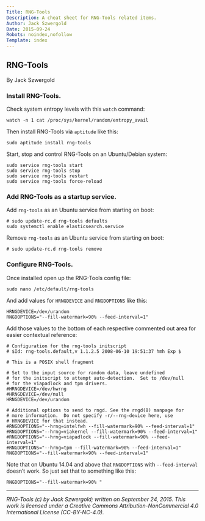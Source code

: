 ```yaml
---
Title: RNG-Tools
Description: A cheat sheet for RNG-Tools related items.
Author: Jack Szwergold
Date: 2015-09-24
Robots: noindex,nofollow
Template: index
---
```


## RNG-Tools

By Jack Szwergold

### Install RNG-Tools.

Check system entropy levels with this `watch` command:

	watch -n 1 cat /proc/sys/kernel/random/entropy_avail

Then install RNG-Tools via `aptitude` like this:

	sudo aptitude install rng-tools
	
Start, stop and control RNG-Tools on an Ubuntu/Debian system:

	sudo service rng-tools start
	sudo service rng-tools stop
	sudo service rng-tools restart
	sudo service rng-tools force-reload

### Add RNG-Tools as a startup service.

Add `rng-tools` as an Ubuntu service from starting on boot:

    # sudo update-rc.d rng-tools defaults
    sudo systemctl enable elasticsearch.service

Remove `rng-tools` as an Ubuntu service from starting on boot:

	# sudo update-rc.d rng-tools remove

### Configure RNG-Tools.

Once installed open up the RNG-Tools config file:

	sudo nano /etc/default/rng-tools

And add values for `HRNGDEVICE` and `RNGDOPTIONS` like this:

	HRNGDEVICE=/dev/urandom
	RNGDOPTIONS="--fill-watermark=90% --feed-interval=1"

Add those values to the bottom of each respective commented out area for easier contextual reference:

	# Configuration for the rng-tools initscript
	# $Id: rng-tools.default,v 1.1.2.5 2008-06-10 19:51:37 hmh Exp $
	
	# This is a POSIX shell fragment
	
	# Set to the input source for random data, leave undefined
	# for the initscript to attempt auto-detection.  Set to /dev/null
	# for the viapadlock and tpm drivers.
	#HRNGDEVICE=/dev/hwrng
	#HRNGDEVICE=/dev/null
	HRNGDEVICE=/dev/urandom
	
	# Additional options to send to rngd. See the rngd(8) manpage for
	# more information.  Do not specify -r/--rng-device here, use
	# HRNGDEVICE for that instead.
	#RNGDOPTIONS="--hrng=intelfwh --fill-watermark=90% --feed-interval=1"
	#RNGDOPTIONS="--hrng=viakernel --fill-watermark=90% --feed-interval=1"
	#RNGDOPTIONS="--hrng=viapadlock --fill-watermark=90% --feed-interval=1"
	#RNGDOPTIONS="--hrng=tpm --fill-watermark=90% --feed-interval=1"
	RNGDOPTIONS="--fill-watermark=90% --feed-interval=1"

Note that on Ubuntu 14.04 and above that `RNGDOPTIONS` with `--feed-interval` doesn’t work. So just set that to something like this:

	RNGDOPTIONS="--fill-watermark=90% "

***

*RNG-Tools (c) by Jack Szwergold; written on September 24, 2015. This work is licensed under a Creative Commons Attribution-NonCommercial 4.0 International License (CC-BY-NC-4.0).*